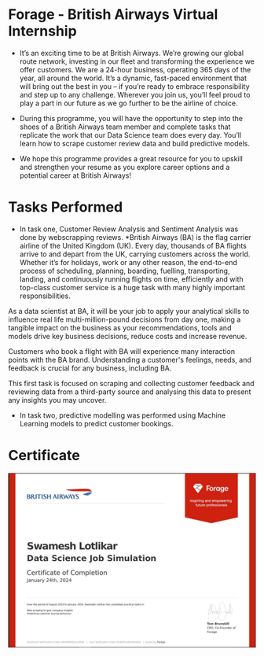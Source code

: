 # Forage - British Airways Virtual Internship

* It’s an exciting time to be at British Airways. We’re growing our global route network, investing in our fleet and transforming the experience we offer customers. We are a 24-hour business, operating 365 days of the year, all around the world. It’s a dynamic, fast-paced environment that will bring out the best in you – if you’re ready to embrace responsibility and step up to any challenge. Wherever you join us, you’ll feel proud to play a part in our future as we go further to be the airline of choice. 

* During this programme, you will have the opportunity to step into the shoes of a British Airways team member and complete tasks that replicate the work that our Data Science team does every day. You’ll learn how to scrape customer review data and build predictive models.

* We hope this programme provides a great resource for you to upskill and strengthen your resume as you explore career options and a potential career at British Airways!

# Tasks Performed
* In task one, Customer Review Analysis and Sentiment Analysis was done by webscrapping reviews.
    *British Airways (BA) is the flag carrier airline of the United Kingdom (UK). Every day, thousands of BA flights arrive to and depart from the UK, carrying customers across the world. Whether it’s for holidays, work or any other reason, the end-to-end process of scheduling, planning, boarding, fuelling, transporting, landing, and continuously running flights on time, efficiently and with top-class customer service is a huge task with many highly important responsibilities.

As a data scientist at BA, it will be your job to apply your analytical skills to influence real life multi-million-pound decisions from day one, making a tangible impact on the business as your recommendations, tools and models drive key business decisions, reduce costs and increase revenue.

Customers who book a flight with BA will experience many interaction points with the BA brand. Understanding a customer's feelings, needs, and feedback is crucial for any business, including BA.

This first task is focused on scraping and collecting customer feedback and reviewing data from a third-party source and analysing this data to present any insights you may uncover.
* In task two, predictive modelling was performed using Machine Learning models to predict customer bookings.

# Certificate
![](https://github.com/Swam80/BritishAirways_Internship/blob/main/Certificate.JPG)
